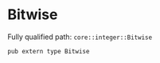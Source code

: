 # Bitwise

Fully qualified path: `core::integer::Bitwise`

<pre><code class="language-rust">pub extern type Bitwise</code></pre>

